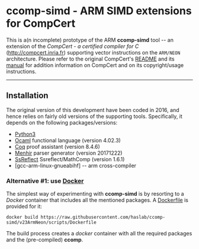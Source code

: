 # **ccomp-simd** - ARM SIMD extensions for CompCert


This is a(n incomplete) prototype of the ARM **ccomp-simd** tool -- an extension of the
*CompCert - a certified compiler for C*
(http://compcert.inria.fr) supporting vector instructions on the `ARM/NEON`
architecture. Please refer to the original CompCert's
[README](README) and its [manual](http://compcert.inria.fr/man/) for
addition information on CompCert and on its copyright/usage instructions.

---

## Installation

The original version of this development have been coded in 2016,
and hence relies on fairly old versions of the supporting
tools. Specifically, it depends on the
following packages/versions:

 * [Python3](http://python.org)
 * [Ocaml](https://ocaml.org) functional language (version 4.02.3)
 * [Coq](https://coq.inria.fr) proof assistant (version 8.4.6)
 * [Menhir](http://gallium.inria.fr/~fpottier/menhir/) parser
   generator (version 20171222)
 * [SsReflect](http://ssr.msr-inria.inria.fr) Ssreflect/MathComp (version 1.6.1)
 * [gcc-arm-linux-gnueabihf] -- arm cross-compiler

### Alternative #1: use [Docker](https://www.docker.com)

The simplest way of experimenting with **ccomp-simd** is by resorting to a _Docker_ container that includes all the mentioned packages. A [Dockerfile](scripts/Dockerfile) is provided for it:

```
docker build https://raw.githubusercontent.com/haslab/ccomp-simd/v23ArmNeon/scripts/Dockerfile
```

The build process creates a _docker_ container with all the required packages and the (pre-compiled) **ccomp**.

